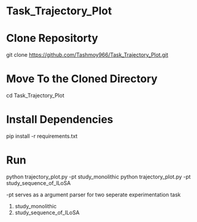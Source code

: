 # Task_Trajectory_Plot

# Clone Repositorty 
git clone https://github.com/Tashmoy966/Task_Trajectory_Plot.git

# Move To the Cloned Directory
cd Task_Trajectory_Plot

# Install Dependencies
pip install -r requirements.txt

# Run
python trajectory_plot.py -pt study_monolithic
python trajectory_plot.py -pt study_sequence_of_ILoSA

-pt serves as a argument parser for two seperate experimentation task
1. study_monolithic
2. study_sequence_of_ILoSA



